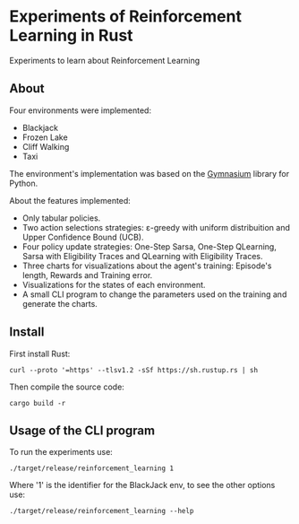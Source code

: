 # Experiments of Reinforcement Learning in Rust
Experiments to learn about Reinforcement Learning

## About

Four environments were implemented:
 - Blackjack
 - Frozen Lake
 - Cliff Walking
 - Taxi

The environment's implementation was based on the [Gymnasium](https://github.com/Farama-Foundation/Gymnasium) library for Python.

About the features implemented:
 - Only tabular policies.
 - Two action selections strategies: ε-greedy with uniform distribuition and Upper Confidence Bound (UCB).
 - Four policy update strategies: One-Step Sarsa, One-Step QLearning, Sarsa with Eligibility Traces and QLearning with Eligibility Traces.
 - Three charts for visualizations about the agent's training: Episode's length, Rewards and Training error.
 - Visualizations for the states of each environment.
 - A small CLI program to change the parameters used on the training and generate the charts.

## Install
First install Rust:

`curl --proto '=https' --tlsv1.2 -sSf https://sh.rustup.rs | sh`

Then compile the source code:

`cargo build -r`

## Usage of the CLI program
To run the experiments use:

`./target/release/reinforcement_learning 1`

Where '1' is the identifier for the BlackJack env, to see the other options use:

`./target/release/reinforcement_learning --help`
